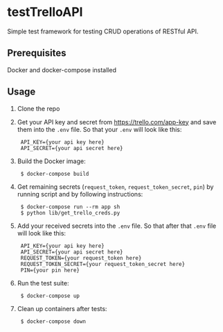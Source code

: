 # testTrelloAPI

Simple test framework for testing CRUD operations of RESTful API.

## Prerequisites

Docker and docker-compose installed

## Usage

1. Clone the repo
1. Get your API key and secret from https://trello.com/app-key and save them into the `.env` file. So that your `.env` will look like this:

        API_KEY={your api key here}
        API_SECRET={your api secret here}

1. Build the Docker image:

        $ docker-compose build

1. Get remaining secrets (`request_token`, `request_token_secret`, `pin`) by running script and by following instructions:

        $ docker-compose run --rm app sh
        $ python lib/get_trello_creds.py

1. Add your received secrets into the `.env` file. So that after that `.env` file will look like this:

        API_KEY={your api key here}
        API_SECRET={your api secret here}
        REQUEST_TOKEN={your request_token here}
        REQUEST_TOKEN_SECRET={your request_token_secret here}
        PIN={your pin here}

1. Run the test suite:

        $ docker-compose up

1. Clean up containers after tests:

        $ docker-compose down
